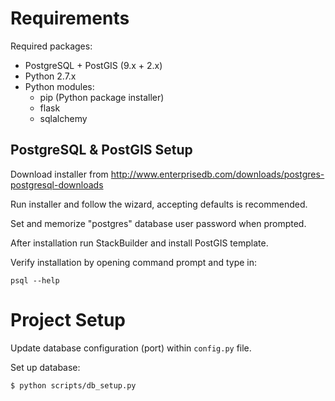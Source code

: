 # Requirements

Required packages:
* PostgreSQL + PostGIS (9.x + 2.x)
* Python 2.7.x
* Python modules:
    * pip (Python package installer)
    * flask
    * sqlalchemy

## PostgreSQL & PostGIS Setup
Download installer from http://www.enterprisedb.com/downloads/postgres-postgresql-downloads

Run installer and follow the wizard, accepting defaults is recommended.

Set and memorize "postgres" database user password when prompted.

After installation run StackBuilder and install PostGIS template.

Verify installation by opening command prompt and type in:

    psql --help

# Project Setup
Update database configuration (port) within `config.py` file.

Set up database:

    $ python scripts/db_setup.py